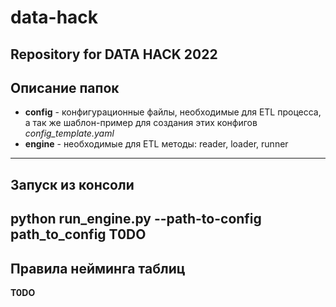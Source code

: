 # data-hack
Repository for DATA HACK 2022
---
## Описание папок
- **config** - конфигурационные файлы, необходимые для ETL процесса, а так же шаблон-пример для создания этих конфигов _config_template.yaml_
- **engine** - необходимые для ETL методы: reader, loader, runner
---
## Запуск из консоли
python run_engine.py --path-to-config path_to_config
**T0DO**
---
## Правила нейминга таблиц
**T0DO**
